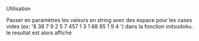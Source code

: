 Utilisation 

Passer en paramètres les valeurs en string avec des espace pour les cases vides (ex: '8          36      7  9 2   5   7       457     1   3   1    68  85   1  9    4  ') dans la fonction initsudoku. le resultat est alors affiché
